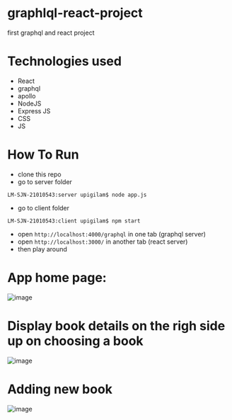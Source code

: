 # graphlql-react-project
first graphql and react project

# Technologies used
- React
- graphql
- apollo
- NodeJS
- Express JS
- CSS
- JS

# How To Run
- clone this repo
- go to server folder
```
LM-SJN-21010543:server upigilam$ node app.js
```
- go to client folder
```
LM-SJN-21010543:client upigilam$ npm start
```
- open `http://localhost:4000/graphql` in one tab (graphql server)
- open `http://localhost:3000/` in another tab (react server)
- then play around

# App home page:
![image](https://user-images.githubusercontent.com/4493088/50546864-b72a5f80-0be3-11e9-9969-044d97684c06.png)
# Display book details on the righ side up on choosing a book
![image](https://user-images.githubusercontent.com/4493088/50546870-d4f7c480-0be3-11e9-9b25-45d5ae88f8cd.png)
# Adding new book
![image](https://user-images.githubusercontent.com/4493088/50546881-1ee0aa80-0be4-11e9-8dcd-4e2ee83a802b.png)
